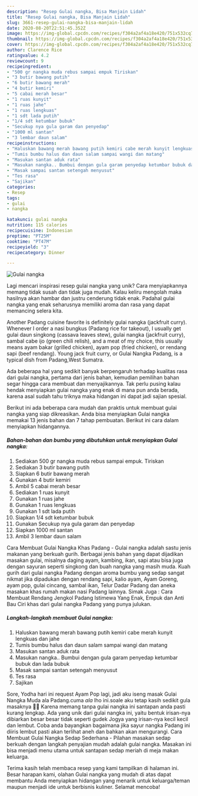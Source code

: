 ```yaml
---
description: "Resep Gulai nangka, Bisa Manjain Lidah"
title: "Resep Gulai nangka, Bisa Manjain Lidah"
slug: 3661-resep-gulai-nangka-bisa-manjain-lidah
date: 2020-08-20T22:51:45.352Z
image: https://img-global.cpcdn.com/recipes/f304a2af4a18e420/751x532cq70/gulai-nangka-foto-resep-utama.jpg
thumbnail: https://img-global.cpcdn.com/recipes/f304a2af4a18e420/751x532cq70/gulai-nangka-foto-resep-utama.jpg
cover: https://img-global.cpcdn.com/recipes/f304a2af4a18e420/751x532cq70/gulai-nangka-foto-resep-utama.jpg
author: Clarence Rice
ratingvalue: 4.2
reviewcount: 9
recipeingredient:
- "500 gr nangka muda rebus sampai empuk Tiriskan"
- "3 butir bawang putih"
- "6 butir bawang merah"
- "4 butir kemiri"
- "5 cabai merah besar"
- "1 ruas kunyit"
- "1 ruas jahe"
- "1 ruas lengkuas"
- "1 sdt lada putih"
- "1/4 sdt ketumbar bubuk"
- "Secukup nya gula garam dan penyedap"
- "1000 ml santan"
- "3 lembar daun salam"
recipeinstructions:
- "Haluskan bawang merah bawang putih kemiri cabe merah kunyit lengkuas dan jahe"
- "Tumis bumbu halus dan daun salam sampai wangi dan matang"
- "Masukan santan aduk rata"
- "Masukan nangka.. Bumbui dengan gula garam penyedap ketumbar bubuk dan lada bubuk"
- "Masak sampai santan setengah menyusut"
- "Tes rasa"
- "Sajikan"
categories:
- Resep
tags:
- gulai
- nangka

katakunci: gulai nangka 
nutrition: 115 calories
recipecuisine: Indonesian
preptime: "PT25M"
cooktime: "PT47M"
recipeyield: "3"
recipecategory: Dinner

---
```



![Gulai nangka](https://img-global.cpcdn.com/recipes/f304a2af4a18e420/751x532cq70/gulai-nangka-foto-resep-utama.jpg)

Lagi mencari inspirasi resep gulai nangka yang unik? Cara menyiapkannya memang tidak susah dan tidak juga mudah. Kalau keliru mengolah maka hasilnya akan hambar dan justru cenderung tidak enak. Padahal gulai nangka yang enak seharusnya memiliki aroma dan rasa yang dapat memancing selera kita.

Another Padang cuisine favorite is definitely gulai nangka (jackfruit curry). Whenever I order a nasi bungkus (Padang rice for takeout), I usually get gulai daun singkong (cassava leaves stew), gulai nangka (jackfruit curry), sambal cabe ijo (green chili relish), and a meat of my choice, this usually means ayam bakar (grilled chicken), ayam pop (fried chicken), or rendang sapi (beef rendang). Young jack fruit curry, or Gulai Nangka Padang, is a typical dish from Padang,West Sumatra.

Ada beberapa hal yang sedikit banyak berpengaruh terhadap kualitas rasa dari gulai nangka, pertama dari jenis bahan, kemudian pemilihan bahan segar hingga cara membuat dan menyajikannya. Tak perlu pusing kalau hendak menyiapkan gulai nangka yang enak di mana pun anda berada, karena asal sudah tahu triknya maka hidangan ini dapat jadi sajian spesial.


Berikut ini ada beberapa cara mudah dan praktis untuk membuat gulai nangka yang siap dikreasikan. Anda bisa menyiapkan Gulai nangka memakai 13 jenis bahan dan 7 tahap pembuatan. Berikut ini cara dalam menyiapkan hidangannya.

<!--inarticleads1-->

##### Bahan-bahan dan bumbu yang dibutuhkan untuk menyiapkan Gulai nangka:

1. Sediakan 500 gr nangka muda rebus sampai empuk. Tiriskan
1. Sediakan 3 butir bawang putih
1. Siapkan 6 butir bawang merah
1. Gunakan 4 butir kemiri
1. Ambil 5 cabai merah besar
1. Sediakan 1 ruas kunyit
1. Gunakan 1 ruas jahe
1. Gunakan 1 ruas lengkuas
1. Gunakan 1 sdt lada putih
1. Siapkan 1/4 sdt ketumbar bubuk
1. Gunakan Secukup nya gula garam dan penyedap
1. Siapkan 1000 ml santan
1. Ambil 3 lembar daun salam


Cara Membuat Gulai Nangka Khas Padang - Gulai nangka adalah sastu jenis makanan yang berkuah gurih. Berbagai jenis bahan yang dapat dijadikan masakan gulai, misalnya daging ayam, kambing, ikan, sapi atau bisa juga dengan sayuran seperti singkong dan buah nangka yang masih muda. Kuah gurih dari gulai nangka Padang dengan aroma bumbu yang sedap sangat nikmat jika dipadukan dengan rendang sapi, kalio ayam, Ayam Goreng, ayam pop, gulai cincang, sambal ikan, Telur Dadar Padang dan aneka masakan khas rumah makan nasi Padang lainnya. Simak Juga : Cara Membuat Rendang Jengkol Padang Istimewa Yang Enak, Empuk dan Anti Bau Ciri khas dari gulai nangka Padang yang punya julukan. 

<!--inarticleads2-->

##### Langkah-langkah membuat Gulai nangka:

1. Haluskan bawang merah bawang putih kemiri cabe merah kunyit lengkuas dan jahe
1. Tumis bumbu halus dan daun salam sampai wangi dan matang
1. Masukan santan aduk rata
1. Masukan nangka.. Bumbui dengan gula garam penyedap ketumbar bubuk dan lada bubuk
1. Masak sampai santan setengah menyusut
1. Tes rasa
1. Sajikan


Sore, Yodha hari ini request Ayam Pop lagi, jadi aku iseng masak Gulai Nangka Muda ala Padang.cuma *ala* lho ini.soale aku tetap kasih sedikit gula masaknya 🤣🤣 Karena memang tanpa gulai nangka ini santapan anda pasti kurang lengkap. Ada yang unik dari gulai nangka ini, yaitu bentuk irisan-nya dibiarkan besar besar tidak seperti gudek Jogya yang irisan-nya kecil kecil dan lembut. Coba anda bayangkan bagaimana jika sayur nangka Padang ini diiris lembut pasti akan terlihat aneh dan bahkan akan mengurangi. Cara Membuat Gulai Nangka Sedap Sederhana - Pilahan masakan sedap berkuah dengan langkah penyajian mudah adalah gulai nangka. Masakan ini bisa menjadi menu utama untuk santapan sedap meriah di meja makan keluarga. 

Terima kasih telah membaca resep yang kami tampilkan di halaman ini. Besar harapan kami, olahan Gulai nangka yang mudah di atas dapat membantu Anda menyiapkan hidangan yang menarik untuk keluarga/teman maupun menjadi ide untuk berbisnis kuliner. Selamat mencoba!
